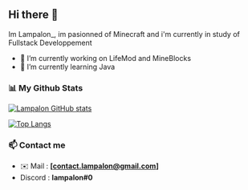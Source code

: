 ## Hi there 👋

Im Lampalon_, im pasionned of Minecraft and i'm currently in study of Fullstack Developpement

- 🔭 I’m currently working on LifeMod and MineBlocks
- 🌱 I’m currently learning Java

### 📊 My Github Stats

[![Lampalon GitHub stats](https://github-readme-stats.vercel.app/api?username=Lampalon142&show_icons=true&theme=tokyonight)](https://github.com/anuraghazra/github-readme-stats)

[![Top Langs](https://github-readme-stats.vercel.app/api/top-langs/?username=Lampalon142&layout=compact&theme=tokyonight)](https://github.com/anuraghazra/github-readme-stats)

### 📫 Contact me

- ✉️ Mail : **[contact.lampalon@gmail.com]**
- Discord : **lampalon#0**
